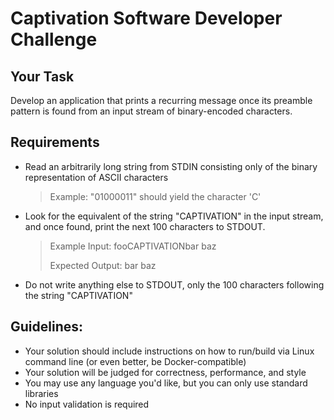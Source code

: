 # Captivation Software Developer Challenge

## Your Task
Develop an application that prints a recurring message once its preamble pattern is found from an input stream of binary-encoded characters.

## Requirements
 - Read an arbitrarily long string from STDIN consisting only of the binary representation of ASCII characters 
    
     > Example: "01000011" should yield the character 'C'
   
 - Look for the equivalent of the string "CAPTIVATION" in the input stream, and once found, print the next 100 characters to STDOUT. 
   
     > Example Input: fooCAPTIVATIONbar baz
     >
     > Expected Output: bar baz
 
 - Do not write anything else to STDOUT, only the 100 characters following the string "CAPTIVATION"
 
 
## Guidelines:
 
 - Your solution should include instructions on how to run/build via Linux command line (or even better, be Docker-compatible)
 - Your solution will be judged for correctness, performance, and style
 - You may use any language you'd like, but you can only use standard libraries
 - No input validation is required
